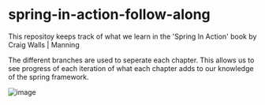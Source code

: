 # spring-in-action-follow-along
This repositoy keeps track of what we learn in the 'Spring In Action' book by Craig Walls | Manning

The different branches are used to seperate each chapter. This allows us to see progress of each iteration of what each chapter adds to our knowledge of the spring framework.

![image](https://user-images.githubusercontent.com/6161352/193399136-a6338c1d-e923-4b96-a4d3-e4b189aeb7c9.png)
